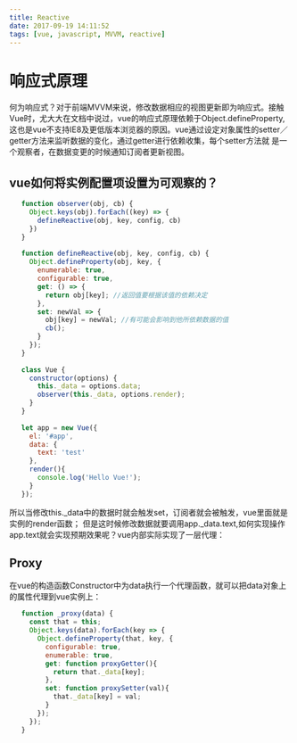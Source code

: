 ```yaml
---
title: Reactive
date: 2017-09-19 14:11:52
tags: [vue, javascript, MVVM, reactive]
---
```


# 响应式原理
  何为响应式？对于前端MVVM来说，修改数据相应的视图更新即为响应式。接触Vue时，尤大大在文档中说过，vue的响应式原理依赖于Object.defineProperty,
这也是vue不支持IE8及更低版本浏览器的原因。vue通过设定对象属性的setter／getter方法来监听数据的变化，通过getter进行依赖收集，每个setter方法就
是一个观察者，在数据变更的时候通知订阅者更新视图。

## vue如何将实例配置项设置为可观察的？
   ```javascript
      function observer(obj, cb) {
        Object.keys(obj).forEach((key) => {
          defineReactive(obj, key, config, cb)
        })
      }
      
      function defineReactive(obj, key, config, cb) {
        Object.defineProperty(obj, key, {
          enumerable: true,
          configurable: true,
          get: () => {
            return obj[key]; //返回值要根据该值的依赖决定
          },
          set: newVal => {
            obj[key] = newVal; //有可能会影响到他所依赖数据的值
            cb();
          }
        });
      }
      
      class Vue {
        constructor(options) {
          this._data = options.data;
          observer(this._data, options.render);
        }
      }
      
      let app = new Vue({
        el: '#app',
        data: {
          text: 'test'
        },
        render(){
          console.log('Hello Vue!');
        }
      });
   ```
   所以当修改this._data中的数据时就会触发set，订阅者就会被触发，vue里面就是实例的render函数；
   但是这时候修改数据就要调用app._data.text,如何实现操作app.text就会实现预期效果呢？vue内部实际实现了一层代理：
   
## Proxy
   在vue的构造函数Constructor中为data执行一个代理函数，就可以把data对象上的属性代理到vue实例上：
   ```javascript
      function _proxy(data) {
        const that = this;
        Object.keys(data).forEach(key => {
          Object.defineProperty(that, key, {
            configurable: true,
            enumerable: true,
            get: function proxyGetter(){
              return that._data[key];
            },
            set: function proxySetter(val){
              that._data[key] = val;
            }
          });
        });
      }
   ```
    
   
